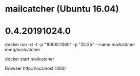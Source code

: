 
# mailcatcher (Ubuntu 16.04)

# 0.4.20191024.0

docker run -d -t -p "10800:1080" -p "25:25" --name mailcatcher iomq/mailcatcher

docker start mailcatcher

Browser
http://localhost:1080/
